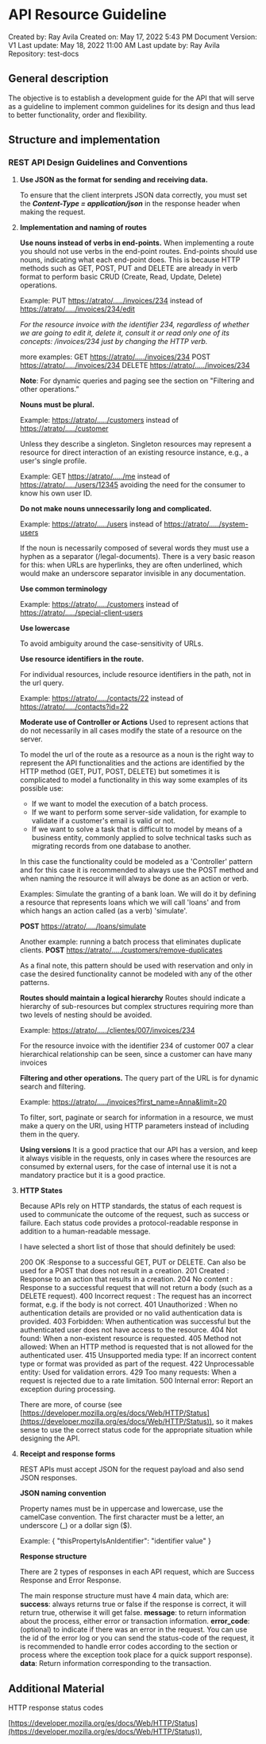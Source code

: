 # API Resource Guideline

Created by: Ray Avila
Created on: May 17, 2022 5:43 PM
Document Version: V1
Last update: May 18, 2022 11:00 AM
Last update by: Ray Avila
Repository: test-docs

## General description

The objective is to establish a development guide for the API that will serve as a guideline to implement common guidelines for its design and thus lead to better functionality, order and flexibility.

## Structure and implementation

### REST API Design Guidelines and Conventions

1. **Use JSON as the format for sending and receiving data.**

    To ensure that the client interprets JSON data correctly, you must set the ***Content-Type = application/json*** in the response header when making the request.

2. **Implementation and naming of routes**

    **Use nouns instead of verbs in end-points.**
    When implementing a route you should not use verbs in the end-point routes.
    End-points should use nouns, indicating what each end-point does. This is because HTTP methods such as GET, POST, PUT and DELETE are already in verb format to perform basic CRUD (Create, Read, Update, Delete) operations.

    Example:
    PUT [https://atrato/...../invoices/234](https://atrato/...../invoices/234) instead of [https://atrato/...../invoices/234/edit](https://atrato/...../invoices/234/edit)

    *For the resource invoice with the identifier 234, regardless of whether we are going to edit it, delete it, consult it or read only one of its concepts: /invoices/234 just by changing the HTTP verb.*

    more examples:
    GET [https://atrato/...../invoices/234](https://atrato/...../invoices/234)
    POST [https://atrato/...../invoices/234](https://atrato/...../invoices/234)
    DELETE [https://atrato/...../invoices/234](https://atrato/...../invoices/234)

    **Note**: For dynamic queries and paging see the section on "Filtering and other operations.”

    **Nouns must be plural.**

    Example:
    [https://atrato/...../customers](https://atrato/...../customers) instead of [https://atrato/...../customer](https://atrato/...../customer)

    Unless they describe a singleton. Singleton resources may represent a resource for direct interaction of an existing resource instance, e.g., a user's single profile.

    Example:
    GET [https://atrato/...../me](https://atrato/...../me) instead of [https://atrato/...../users/12345](https://atrato/...../users/12345)
    avoiding the need for the consumer to know his own user ID.

    **Do not make nouns unnecessarily long and complicated.**

    Example:
    [https://atrato/...../users](https://atrato/...../users) instead of [https://atrato/...../system-users](https://atrato/...../system-users)

    If the noun is necessarily composed of several words they must use a hyphen as a separator (/legal-documents). There is a very basic reason for this: when URLs are hyperlinks, they are often underlined, which would make an underscore separator invisible in any documentation.

    **Use common terminology**

    Example:
    [https://atrato/...../customers](https://atrato/...../customers) instead of [https://atrato/...../special-client-users](https://atrato/...../special-client-users)

    **Use lowercase**

    To avoid ambiguity around the case-sensitivity of URLs.

    **Use resource identifiers in the route.**

    For individual resources, include resource identifiers in the path, not in the url query.

    Example:
    [https://atrato/...../contacts/22](https://atrato/...../contacts/22) instead of [https://atrato/...../contacts?id=22](https://atrato/...../contacts?id=22)

    **Moderate use of Controller or Actions**
    Used to represent actions that do not necessarily in all cases modify the state of a resource on the server.

    To model the url of the route as a resource as a noun is the right way to represent the API functionalities and the actions are identified by the HTTP method (GET, PUT, POST, DELETE) but sometimes it is complicated to model a functionality in this way some examples of its possible use:

    - If we want to model the execution of a batch process.
    - If we want to perform some server-side validation, for example to validate if a customer's email is valid or not.
    - If we want to solve a task that is difficult to model by means of a business entity, commonly applied to solve technical tasks such as migrating records from one database to another.

    In this case the functionality could be modeled as a 'Controller' pattern and for this case it is recommended to always use the POST method and when naming the resource it will always be done as an action or verb.

    Examples:
    Simulate the granting of a bank loan. We will do it by defining a resource that represents loans which we will call 'loans' and from which hangs an action called (as a verb) 'simulate'.

    **POST** [https://atrato/...../loans/simulate](https://atrato/...../loans/simulate)

    Another example: running a batch process that eliminates duplicate clients.
    **POST** [https://atrato/...../customers/remove-duplicates](https://atrato/...../customers/remove-duplicates)

    As a final note, this pattern should be used with reservation and only in case the desired functionality cannot be modeled with any of the other patterns.

    **Routes should maintain a logical hierarchy**
    Routes should indicate a hierarchy of sub-resources but complex structures requiring more than two levels of nesting should be avoided.

    Example:
    [https://atrato/...../clientes/007/invoices/234](https://atrato/...../clientes/007/invoices/234)

    For the resource invoice with the identifier 234 of customer 007 a clear hierarchical relationship can be seen, since a customer can have many invoices

    **Filtering and other operations.**
    The query part of the URL is for dynamic search and filtering.

    Example:
    [https://atrato/...../invoices?first_name=Anna&limit=20](https://atrato/...../invoices?first_name=Anna&limit=20)

    To filter, sort, paginate or search for information in a resource, we must make a query on the URI, using HTTP parameters instead of including them in the query.

    **Using versions**
    It is a good practice that our API has a version, and keep it always visible in the requests, only in cases where the resources are consumed by external users, for the case of internal use it is not a mandatory practice but it is a good practice.

3. **HTTP States**

    Because APIs rely on HTTP standards, the status of each request is used to communicate the outcome of the request, such as success or failure.
    Each status code provides a protocol-readable response in addition to a human-readable message.

    I have selected a short list of those that should definitely be used:

    200 OK :Response to a successful GET, PUT or DELETE.
    Can also be used for a POST that does not result in a creation.
    201 Created : Response to an action that results in a creation.
    204 No content : Response to a successful request that will not return a body (such as a DELETE request).
    400 Incorrect request : The request has an incorrect format, e.g. if the body is not correct.
    401 Unauthorized : When no authentication details are provided or no valid authentication data is provided.
    403 Forbidden: When authentication was successful but the authenticated user does not have access to the resource.
    404 Not found: When a non-existent resource is requested.
    405 Method not allowed: When an HTTP method is requested that is not allowed for the authenticated user.
    415 Unsupported media type: If an incorrect content type or format was provided as part of the request.
    422 Unprocessable entity: Used for validation errors.
    429 Too many requests: When a request is rejected due to a rate limitation.
    500 Internal error: Report an exception during processing.

    There are more, of course (see [https://developer.mozilla.org/es/docs/Web/HTTP/Status](https://developer.mozilla.org/es/docs/Web/HTTP/Status)), so it makes sense to use the correct status code for the appropriate situation while designing the API.

4. **Receipt and response forms**

    REST APIs must accept JSON for the request payload and also send JSON responses.

    **JSON naming convention**

    Property names must be in uppercase and lowercase, use the camelCase convention.
    The first character must be a letter, an underscore (_) or a dollar sign ($).

    Example:
    { "thisPropertyIsAnIdentifier": "identifier value" }

    **Response structure**

    There are 2 types of responses in each API request, which are Success Response and Error Response.

    The main response structure must have 4 main data, which are:
    **success**: always returns true or false if the response is correct, it will return true, otherwise it will get false.
    **message**: to return information about the process, either error or transaction information.
    **error_code**: (optional) to indicate if there was an error in the request. You can use the id of the error log or you can send the status-code of the request, it is recommended to handle error codes according to the section or process where the exception took place for a quick support response).
    **data**: Return information corresponding to the transaction.


## Additional Material

HTTP response status codes

[https://developer.mozilla.org/es/docs/Web/HTTP/Status](https://developer.mozilla.org/es/docs/Web/HTTP/Status)),
